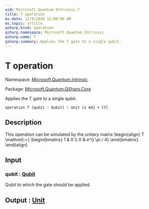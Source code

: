 ```yaml
---
uid: Microsoft.Quantum.Intrinsic.T
title: T operation
ms.date: 11/9/2020 12:00:00 AM
ms.topic: article
qsharp.kind: operation
qsharp.namespace: Microsoft.Quantum.Intrinsic
qsharp.name: T
qsharp.summary: Applies the T gate to a single qubit.
---
```


# T operation

Namespace: [Microsoft.Quantum.Intrinsic](xref:Microsoft.Quantum.Intrinsic)

Package: [Microsoft.Quantum.QSharp.Core](https://nuget.org/packages/Microsoft.Quantum.QSharp.Core)


Applies the T gate to a single qubit.

```qsharp
operation T (qubit : Qubit) : Unit is Adj + Ctl
```


## Description

This operation can be simulated by the unitary matrix\begin{align}T \mathrel{:=}\begin{bmatrix}1 & 0 \\\\0 & e^{i \pi / 4}\end{bmatrix}.\end{align}

## Input

### qubit : [Qubit](xref:microsoft.quantum.lang-ref.qubit)

Qubit to which the gate should be applied.



## Output : [Unit](xref:microsoft.quantum.lang-ref.unit)

